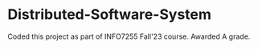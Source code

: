 # Distributed-Software-System
Coded this project as part of INFO7255 Fall'23 course. Awarded A grade.
